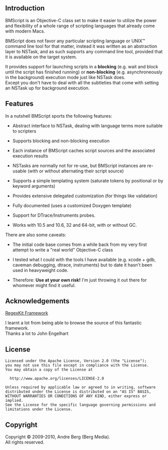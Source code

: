 Introduction
------------

BMScript is an Objective-C class set to make it easier to utilize the power and flexibility of a whole range of scripting languages that already come with modern Macs.  

BMScript does not favor any particular scripting language or UNIX™ command line tool for that matter, instead it was written as an abstraction layer to NSTask, and as such supports any command line tool, provided that it is available on the target system.

It provides support for launching scripts in a **blocking** (e.g. wait and block until the script has finished running) or **non-blocking** (e.g. asynchroneously in the background) execution mode just like NSTask does.   
Except you don't have to deal with all the subtleties that come with setting an NSTask up for background execution. 

Features
--------

In a nutshell BMScript sports the following features:

* Abstract interface to NSTask, dealing with language terms more suitable to scripters

* Supports blocking and non-blocking execution

* Each instance of BMScript caches script sources and the associated execution results

* NSTasks are normally not for re-use, but BMScript instances are re-usable (with or without alternating their script source)

* Supports a simple templating system (saturate tokens by positional or by keyword arguments)

* Provides extensive delegated customization (for things like validation)

* Fully documented (uses a customized Doxygen template)

* Support for DTrace/Instruments probes.

* Works with 10.5 and 10.6, 32 and 64-bit, with or without GC.

There are also some caveats:

* The initial code base comes from a while back from my very first attempt to write a "real world" Objective-C class

* I tested what I could with the tools I have available (e.g. xcode + gdb, caveman debugging, dtrace, instruments) 
  but to date it hasn't been used in heavyweight code.

* Therefore: **Use at your own risk!** I'm just throwing it out there for whomever might find it useful.
  
  
  
Acknowledgements
----------------

[RegexKit Framework](http://regexkit.sourceforge.net "RegexKit Framework Home Page")

I learnt a lot from being able to browse the source of this fantastic framework.  
Thanks a lot to John Engelhart 

License
-------

    Licensed under the Apache License, Version 2.0 (the "License");  
    you may not use this file except in compliance with the License.  
    You may obtain a copy of the License at  

      http://www.apache.org/licenses/LICENSE-2.0  

    Unless required by applicable law or agreed to in writing, software  
    distributed under the License is distributed on an "AS IS" BASIS,  
    WITHOUT WARRANTIES OR CONDITIONS OF ANY KIND, either express or implied.  
    See the License for the specific language governing permissions and  
    limitations under the License.  

Copyright
---------

Copyright © 2009-2010, Andre Berg (Berg Media).  
All rights reserved.
